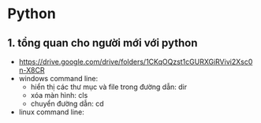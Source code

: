# Python
## 1. tổng quan cho người mới với python
- https://drive.google.com/drive/folders/1CKqOQzst1cGURXGiRVivi2Xsc0n-X8CR
- windows command line:
  - hiển thị các thư mục và file trong đường dẫn: dir
  - xóa màn hình: cls
  - chuyển đường dẫn: cd
- linux command line: 
